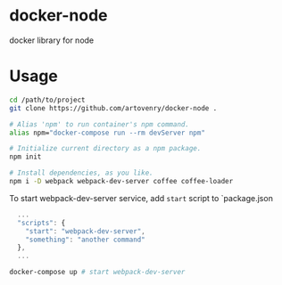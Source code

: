 # docker-node
docker library for node
# Usage
```bash
cd /path/to/project
git clone https://github.com/artovenry/docker-node .

# Alias 'npm' to run container's npm command.
alias npm="docker-compose run --rm devServer npm"

# Initialize current directory as a npm package.
npm init 

# Install dependencies, as you like.
npm i -D webpack webpack-dev-server coffee coffee-loader 
```
To start webpack-dev-server service, add `start` script to `package.json
```js 
  ...
  "scripts": {
    "start": "webpack-dev-server",
    "something": "another command"
  },
  ...
```
```bash
docker-compose up # start webpack-dev-server
```
